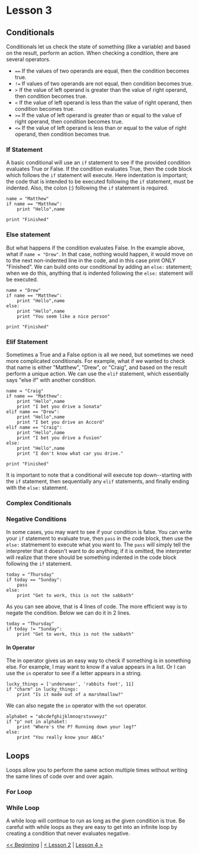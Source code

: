 # Lesson 3

## Conditionals

Conditionals let us check the state of something (like a variable) and based on 
the result, perform an action. When checking a condition, there are several 
operators.

* `==` If the values of two operands are equal, then the condition becomes true.
* `!=` If values of two operands are not equal, then condition becomes true.
* `>` If the value of left operand is greater than the value of right operand, 
then condition becomes true.
* `<` If the value of left operand is less than the value of right operand, 
then condition becomes true.
* `>=` If the value of left operand is greater than or equal to the value of 
right operand, then condition becomes true.
* `<=` If the value of left operand is less than or equal to the value of right 
operand, then condition becomes true.

### If Statement

A basic conditional will use an `if` statement to see if the provided condition 
evaluates True or False. If the condition evaluates True, then the code block 
which follows the `if` statement will execute. Here indentation is important; 
the code that is intended to be executed following the `if` statement, must be 
indented. Also, the colon (:) following the `if` statement is required.

```
name = "Matthew"
if name == "Matthew":
    print "Hello",name

print "Finished"
```

### Else statement

But what happens if the condition evaluates False. In the example above, what if 
`name = "Drew"`. In that case, nothing would happen, it would move on to 
the next non-indented line in the code, and in this case print ONLY "Finished". 
We can build onto our conditional by adding an `else:` statement; when we do 
this, anything that is indented following the `else:` statement will be executed. 

```
name = "Drew"
if name == "Matthew":
    print "Hello",name
else:
    print "Hello",name
    print "You seem like a nice person"

print "Finished"
```

### Elif Statement

Sometimes a True and a False option is all we need, but sometimes we need more 
complicated conditionals. For example, what if we wanted to check that name is 
either "Matthew", "Drew", or "Craig", and based on the result perform a unique 
action. We can use the `elif` statement, which essentially says "else if" with 
another condition. 

```
name = "Craig"
if name == "Matthew":
    print "Hello",name
    print "I bet you drive a Sonata"
elif name == "Drew":
    print "Hello",name
    print "I bet you drive an Accord"
elif name == "Craig":
    print "Hello",name
    print "I bet you drive a Fusion"
else:
    print "Hello",name
    print "I don't know what car you drive."

print "Finished"
```

It is important to note that a conditional will execute top down--starting with 
the `if` statement, then sequentially any `elif` statements, and finally ending 
with the `else:` statement.

### Complex Conditionals 

### Negative Conditions

In some cases, you may want to see if your condition is false. You can write 
your `if` statement to evaluate true, then `pass` in the code block, then use 
the `else:` statmement to execute what you want to. The `pass` will simply tell 
the interpreter that it doesn't want to do anything; if it is omitted, the 
interpreter will realize that there should be something indented in the code 
block following the `if` statement.

```
today = "Thursday"
if today == "Sunday":
    pass
else:
    print "Get to work, this is not the sabbath"
```

As you can see above, that is 4 lines of code. The more efficient way is to 
negate the condition. Below we can do it in 2 lines. 

```
today = "Thursday"
if today != "Sunday":
    print "Get to work, this is not the sabbath"
```

#### In Operator

The in operator gives us an easy way to check if something is in something else. 
For example, I may want to know if a value appears in a list. Or I can use the 
`in` operator to see if a letter appears in a string.

```
lucky_things = ['underwear', 'rabbits foot', 11]
if "charm" in lucky_things:
    print "Is it made out of a marshmallow?"
```

We can also negate the `in` operator with the `not` operator.

```
alphabet = "abcdefghijklmnoqrstuvwxyz"
if "p" not in alphabet:
    print "Where's the P? Running down your leg?"
else:
    print "You really know your ABCs"
```

## Loops

Loops allow you to perform the same action multiple times without writing the 
same lines of code over and over again.

### For Loop



### While Loop

A while loop will continue to run as long as the given condition is true. Be 
careful with while loops as they are easy to get into an infinite loop by 
creating a condition that never evaluates negative.


[<< Beginning](/README.md) | [< Lesson 2](/lesson2/README.md) | 
[Lesson 4 >](/lesson4/README.md)